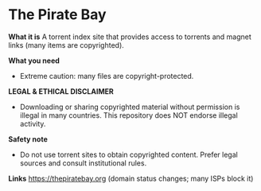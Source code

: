 # The Pirate Bay

**What it is**
A torrent index site that provides access to torrents and magnet links (many items are copyrighted).

**What you need**
- Extreme caution: many files are copyright-protected.

**LEGAL & ETHICAL DISCLAIMER**
- Downloading or sharing copyrighted material without permission is illegal in many countries. This repository does NOT endorse illegal activity.

**Safety note**
- Do not use torrent sites to obtain copyrighted content. Prefer legal sources and consult institutional rules.

**Links**
https://thepiratebay.org  (domain status changes; many ISPs block it)
